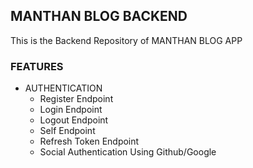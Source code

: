 ## MANTHAN BLOG BACKEND

This is the Backend Repository of MANTHAN BLOG APP

### FEATURES

- AUTHENTICATION
  - Register Endpoint
  - Login Endpoint
  - Logout Endpoint
  - Self Endpoint
  - Refresh Token Endpoint
  - Social Authentication Using Github/Google
